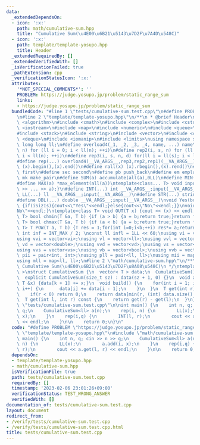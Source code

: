 ```yaml
---
data:
  _extendedDependsOn:
  - icon: ':x:'
    path: math/cumulative-sum.hpp
    title: "Cumulative Sum(\u4E00\u6B21\u5143\u7D2F\u7A4D\u548C)"
  - icon: ':x:'
    path: template/template-yosupo.hpp
    title: Header
  _extendedRequiredBy: []
  _extendedVerifiedWith: []
  _isVerificationFailed: true
  _pathExtension: cpp
  _verificationStatusIcon: ':x:'
  attributes:
    '*NOT_SPECIAL_COMMENTS*': ''
    PROBLEM: https://judge.yosupo.jp/problem/static_range_sum
    links:
    - https://judge.yosupo.jp/problem/static_range_sum
  bundledCode: "#line 1 \"tests/cumulative-sum.test.cpp\"\n#define PROBLEM \"https://judge.yosupo.jp/problem/static_range_sum\"\
    \n#line 2 \"template/template-yosupo.hpp\"\n/**\n * @brief Header\n */\n#include\
    \ <algorithm>\n#include <cmath>\n#include <complex>\n#include <cstdio>\n#include\
    \ <iostream>\n#include <map>\n#include <numeric>\n#include <queue>\n#include <set>\n\
    #include <stack>\n#include <string>\n#include <vector>\n#include <climits>\n#include\
    \ <deque>\n#include <iomanip>\n#include <limits>\nusing namespace std;\ntypedef\
    \ long long ll;\n#define overload4(_1, _2, _3, _4, name, ...) name\n#define rep1(i,\
    \ n) for (ll i = 0; i < ll(n); ++i)\n#define rep2(i, s, n) for (ll i = ll(s);\
    \ i < ll(n); ++i)\n#define rep3(i, s, n, d) for(ll i = ll(s); i < ll(n); i+=d)\n\
    #define rep(...) overload4(__VA_ARGS__,rep3,rep2,rep1)(__VA_ARGS__)\n#define all(x)\
    \ (x).begin(),(x).end()\n#define rall(x) (x).rbegin(),(x).rend()\n#define fir\
    \ first\n#define sec second\n#define pb push_back\n#define em emplace_back\n#define\
    \ mk make_pair\n#define SUM(a) accumulate(all(a),0LL)\n#define MIN(a) *min_element(all(a))\n\
    #define MAX(a) *max_element(all(a))\ntemplate<class... T> void input(T&... a){(cin\
    \ >> ... >> a);}\n#define INT(...) int __VA_ARGS__;input(__VA_ARGS__)\n#define\
    \ LL(...) ll __VA_ARGS__;input(__VA_ARGS__)\n#define STR(...) string __VA_ARGS__;input(__VA_ARGS__)\n\
    #define DBL(...) double __VA_ARGS__;input(__VA_ARGS__)\nvoid Yes(bool iSizIs=true)\
    \ {if(iSizIs){cout<<\"Yes\"<<endl;}else{cout<<\"No\"<<endl;}}\nvoid No() {cout<<\"\
    No\"<<endl;}\ntemplate<class T> void OUT(T x) {cout << (x) << endl;}\ntemplate<class\
    \ T> bool chmin(T &a, T b) {if (a > b) {a = b;return true;}return false;}\ntemplate<class\
    \ T> bool chmax(T &a, T b) {if (a < b) {a = b;return true;}return false;}\ntemplate<class\
    \ T> T POW(T a, T b) {T res = 1;for(int i=0;i<b;++i) res*= a;return res;}\nconst\
    \ int inf = INT_MAX / 2; \nconst ll infl = 1LL << 60;\nusing vi = vector<int>;\n\
    using vvi = vector<vi>;\nusing vl = vector<ll>;\nusing vvl = vector<vl>;\nusing\
    \ vd = vector<double>;\nusing vvd = vector<vd>;\nusing vs = vector<string>;\n\
    using vvs = vector<vs>;\nusing vb = vector<bool>;\nusing vvb = vector<vb>;\nusing\
    \ pii = pair<int, int>;\nusing pll = pair<ll, ll>;\nusing mii = map<int, int>;\n\
    using mll = map<ll, ll>;\n#line 2 \"math/cumulative-sum.hpp\"\n/**\n * @brief\
    \ Cumulative Sum(\u4E00\u6B21\u5143\u7D2F\u8A08\u548C)\n */\ntemplate< class T\
    \ >\nstruct CumulativeSum {\n  vector< T > data;\n  CumulativeSum() = default;\n\
    \  explicit CumulativeSum(size_t sz) : data(sz + 1, 0) {}\n  void add(int k, const\
    \ T &x) {data[k + 1] += x;}\n  void build() {\n    for(int i = 1; i < data.size();\
    \ i++) {\n      data[i] += data[i - 1];\n    }\n  }\n  T get(int r) const {\n\
    \    if(r < 0) return 0;\n    return data[min(r, (int) data.size() - 1)];\n  }\n\
    \  T get(int l, int r) const {\n    return get(r) - get(l);\n  }\n};\n#line 4\
    \ \"tests/cumulative-sum.test.cpp\"\n\nint main() {\n    int n, q; cin >> n >>\
    \ q;\n    CumulativeSum<ll> a(n);\n    rep(i, n) {\n        LL(x);\n        a.add(i,\
    \ x);\n    }\n    rep(i,q) {\n        INT(l, r);\n        cout << a.get(l, r)\
    \ << endl;\n    }\n\n    return 0;\n}\n"
  code: "#define PROBLEM \"https://judge.yosupo.jp/problem/static_range_sum\"\n#include\
    \ \"template/template-yosupo.hpp\"\n#include \"math/cumulative-sum.hpp\"\n\nint\
    \ main() {\n    int n, q; cin >> n >> q;\n    CumulativeSum<ll> a(n);\n    rep(i,\
    \ n) {\n        LL(x);\n        a.add(i, x);\n    }\n    rep(i,q) {\n        INT(l,\
    \ r);\n        cout << a.get(l, r) << endl;\n    }\n\n    return 0;\n}"
  dependsOn:
  - template/template-yosupo.hpp
  - math/cumulative-sum.hpp
  isVerificationFile: true
  path: tests/cumulative-sum.test.cpp
  requiredBy: []
  timestamp: '2023-02-06 23:01:26+09:00'
  verificationStatus: TEST_WRONG_ANSWER
  verifiedWith: []
documentation_of: tests/cumulative-sum.test.cpp
layout: document
redirect_from:
- /verify/tests/cumulative-sum.test.cpp
- /verify/tests/cumulative-sum.test.cpp.html
title: tests/cumulative-sum.test.cpp
---
```

